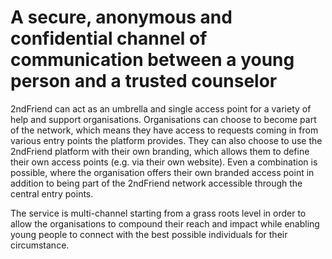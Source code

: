 # A secure, anonymous and confidential channel of communication between a young person and a trusted counselor

2ndFriend can act as an umbrella and single access point for a variety of help and support organisations. Organisations can choose to become part of the network, which means they have access to requests coming in from various entry points the platform provides. They can also choose to use the 2ndFriend platform with their own branding, which allows them to define their own access points (e.g. via their own website). Even a combination is possible, where the organisation offers their own branded access point in addition to being part of the 2ndFriend network accessible through the central entry points.

The service is multi-channel starting from a grass roots level in order to allow the organisations to compound their reach and impact while enabling young people to connect with the best possible individuals for their circumstance.
